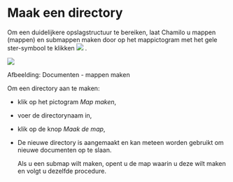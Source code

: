 # Maak een directory

Om een duidelijkere opslagstructuur te bereiken, laat Chamilo u mappen (mappen) en submappen maken door op het mappictogram met het gele ster-symbool te klikken ![](../../.gitbook/assets/graphics114%20%283%29.png) .

![](../../.gitbook/assets/images32%20%288%29.png)
 
 
Afbeelding: Documenten - mappen maken

Om een directory aan te maken:

- klik op het pictogram *Map maken*,

- voer de directorynaam in,

- klik op de knop *Maak de map*,

- De nieuwe directory is aangemaakt en kan meteen worden gebruikt om nieuwe documenten op te slaan.

    Als u een submap wilt maken, opent u de map waarin u deze wilt maken en volgt u dezelfde procedure.
